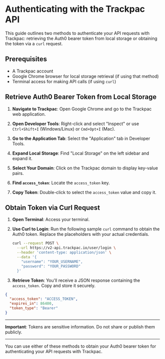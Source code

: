 # Authenticating with the Trackpac API

This guide outlines two methods to authenticate your API requests with Trackpac: retrieving the Auth0 bearer token from local storage or obtaining the token via a `curl` request.

## Prerequisites

- A Trackpac account
- Google Chrome browser for local storage retrieval (if using that method)
- Terminal access for making API calls (if using `curl`)

## Retrieve Auth0 Bearer Token from Local Storage

1. **Navigate to Trackpac**: Open Google Chrome and go to the Trackpac web application.

2. **Open Developer Tools**: Right-click and select "Inspect" or use `Ctrl+Shift+I` (Windows/Linux) or `Cmd+Opt+I` (Mac).

3. **Go to the Application Tab**: Select the "Application" tab in Developer Tools.

4. **Expand Local Storage**: Find "Local Storage" on the left sidebar and expand it.

5. **Select Your Domain**: Click on the Trackpac domain to display key-value pairs.

6. **Find `access_token`**: Locate the `access_token` key.

7. **Copy Token**: Double-click to select the `access_token` value and copy it.

## Obtain Token via Curl Request

1. **Open Terminal**: Access your terminal.

2. **Use Curl to Login**: Run the following sample `curl` command to obtain the Auth0 token. Replace the placeholders with your actual credentials.

   ```bash
   curl --request POST \
     --url https://v2-api.trackpac.io/user/login \
     --header 'content-type: application/json' \
     --data '{
       "username": "YOUR_USERNAME",
       "password": "YOUR_PASSWORD"
     }'
   ```

3. **Retrieve Token**: You'll receive a JSON response containing the `access_token`. Copy and store it securely.

```json
{
  "access_token": "ACCESS_TOKEN",
  "expires_in": 86400,
  "token_type": "Bearer"
}
```

---

**Important**: Tokens are sensitive information. Do not share or publish them publicly.

---

You can use either of these methods to obtain your Auth0 bearer token for authenticating your API requests with Trackpac.
